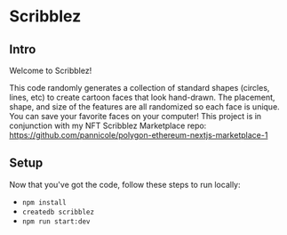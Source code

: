 # Scribblez

## Intro

Welcome to Scribblez!

This code randomly generates a collection of standard shapes (circles, lines, etc) to create cartoon faces that look hand-drawn. The placement, shape, and size of the features are all randomized so each face is unique. You can save your favorite faces on your computer! This project is in conjunction with my NFT Scribblez Marketplace repo: https://github.com/pannicole/polygon-ethereum-nextjs-marketplace-1

## Setup

Now that you've got the code, follow these steps to run locally:

* `npm install`
* `createdb scribblez`
* `npm run start:dev`
